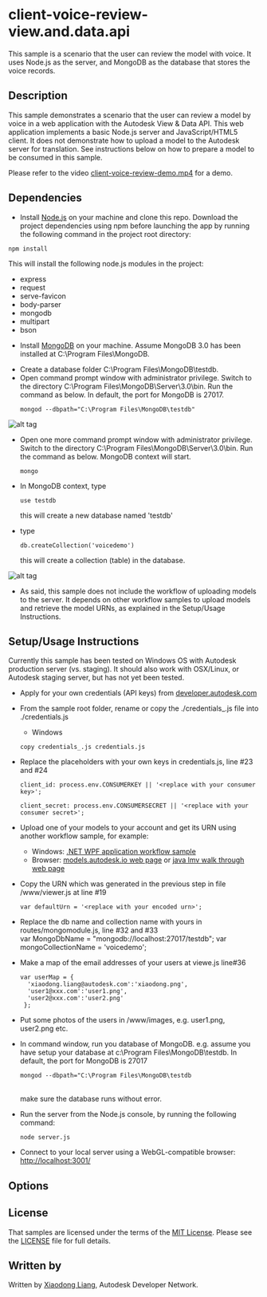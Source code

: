 # client-voice-review-view.and.data.api
This sample is a scenario that the user can review the model with voice. It uses Node.js as the server, and MongoDB as the database that stores the voice records.

## Description
This sample demonstrates a scenario that the user can review a model by voice in a web application with the Autodesk View & Data API. This web application implements a basic Node.js server and JavaScript/HTML5 client. It does not demonstrate how to upload a model to the Autodesk server for translation. See instructions below on how to prepare a model to be consumed in this sample.

Please refer to the video [client-voice-review-demo.mp4](https://github.com/Developer-Autodesk/client-voice-review-view.and.data.api/blob/master/client-voice-review-demo.mp4) for a demo. 


## Dependencies
* Install [Node.js](https://nodejs.org/) on your machine and clone this repo. Download the project dependencies using npm before launching the app by running the following command in the project root directory:
```
npm install
```
This will install the following node.js modules in the project:
- express
- request
- serve-favicon
- body-parser
- mongodb
- multipart
- bson
* Install [MongoDB](http://www.mongodb.org/) on your machine. Assume MongoDB 3.0 has been installed at C:\Program Files\MongoDB\.
- Create a database folder C:\Program Files\MongoDB\testdb. 
- Open command prompt window with administrator privilege. Switch to the directory C:\Program Files\MongoDB\Server\3.0\bin. Run the command as below. In default, the port for MongoDB is 27017. <br/>
  ```
  mongod --dbpath="C:\Program Files\MongoDB\testdb"
  ```
 ![alt tag](https://github.com/Developer-Autodesk/client-voice-review-view.and.data.api/blob/master/help/start-mongo.png)
  
- Open one more command prompt window with administrator privilege. Switch to the directory C:\Program Files\MongoDB\Server\3.0\bin. Run the command as below. MongoDB context will start. <br/>
  ```
  mongo
  ```
- In MongoDB context, type <br/>
  ```
  use testdb
  ```
  this will create a new database named 'testdb'
  
- type
  ```
  db.createCollection('voicedemo')
  ```
  this will create a collection (table) in the database.
  
 ![alt tag](https://github.com/Developer-Autodesk/client-voice-review-view.and.data.api/blob/master/help/create-database-collection.png)
   
* As said, this sample does not include the workflow of uploading models to the server.
It depends on other workflow samples to upload models and retrieve the model URNs, as explained in the Setup/Usage Instructions.


## Setup/Usage Instructions
 
Currently this sample has been tested on Windows OS with Autodesk production server (vs. staging). It should also work with OSX/Linux, or Autodesk staging server, but has not yet been tested.

* Apply for your own credentials (API keys) from [developer.autodesk.com](http://developer.autodesk.com)
* From the sample root folder, rename or copy the ./credentials_.js file into ./credentials.js <br />
  * Windows  
  ```
  copy credentials_.js credentials.js 
  
  ```
* Replace the placeholders with your own keys in credentials.js, line #23 and #24 <br />
  ```
  client_id: process.env.CONSUMERKEY || '<replace with your consumer key>';
  
  client_secret: process.env.CONSUMERSECRET || '<replace with your consumer secret>';
  ```
* Upload one of your models to your account and get its URN using another workflow sample, for example:
  - Windows: [.NET WPF application workflow sample](https://github.com/Developer-Autodesk/workflow-wpf-view.and.data.api) 
   - Browser: [models.autodesk.io web page](http://models.autodesk.io) or [java lmv walk through web page](http://javalmvwalkthrough-vq2mmximxb.elasticbeanstalk.com)
* Copy the URN which was generated in the previous step in file /www/viewer.js at line #19 <br />
  ```
  var defaultUrn = '<replace with your encoded urn>';
  ```
  
* Replace the db name and collection name with yours in routes/mongomodule.js, line #32 and #33 <br />
  var MongoDbName = "mongodb://localhost:27017/testdb";
  var mongoCollectionName = 'voicedemo';

* Make a map of the email addresses of your users at viewe.js line#36 <br />
  ```
  var userMap = {
	'xiaodong.liang@autodesk.com':'xiaodong.png',
	'user1@xxx.com':'user1.png',
	'user2@xxx.com':'user2.png' 
   };
  ```
* Put some photos of the users in /www/images, e.g. user1.png, user2.png etc.

* In command window, run you database of MongoDB. e.g. assume you have setup your database at c:\Program Files\MongoDB\testdb. In default, the port for MongoDB is 27017 <br />
   ``` 
  mongod --dbpath="C:\Program Files\MongoDB\testdb
   ```
  <br/>
  make sure the database runs without error. 
  
* Run the server from the Node.js console, by running the following command: <br />
  ```
  node server.js
  ```
* Connect to your local server using a WebGL-compatible browser: [http://localhost:3001/](http://localhost:3001/)


## Options



## License

That samples are licensed under the terms of the [MIT License](http://opensource.org/licenses/MIT). Please see the [LICENSE](LICENSE) file for full details.


## Written by 

Written by [Xiaodong Liang](http://adndevblog.typepad.com/aec/xiaodong-liang.html), Autodesk Developer Network.  
